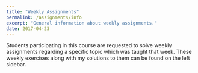 ```yaml
---
title: "Weekly Assignments"
permalink: /assignments/info
excerpt: "General information about weekly assignments."
date: 2017-04-23
---
```


Students participating in this course are requested to solve weekly assignments
regarding a specific topic which was taught that week. These weekly exercises
along with my solutions to them can be found on the left sidebar.
